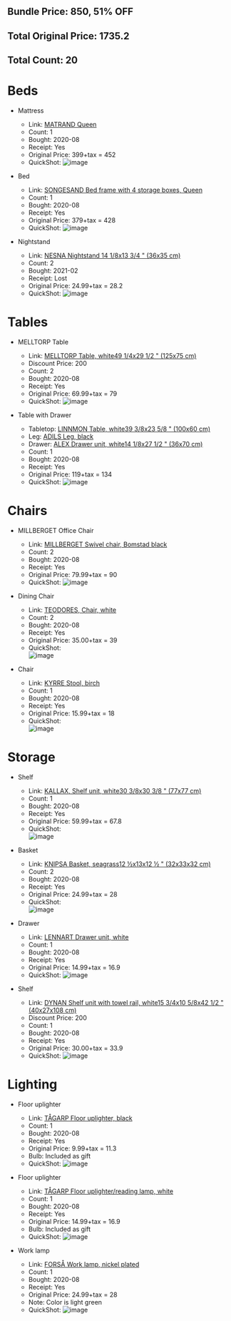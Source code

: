 ## Bundle Price: 850, 51% OFF
## Total Original Price: 1735.2
## Total Count: 20

# Beds

- Mattress
  - Link: [MATRAND Queen](https://www.ikea.com/ca/en/p/matrand-memory-foam-mattress-firm-white-90272402/)
  - Count: 1
  - Bought: 2020-08
  - Receipt: Yes
  - Original Price: 399+tax = 452
  - QuickShot:
    ![image](https://user-images.githubusercontent.com/13230138/122647766-cf640100-d0f3-11eb-868d-bb76655441e5.png)
    
- Bed
  - Link: [SONGESAND Bed frame with 4 storage boxes, Queen](https://www.ikea.com/ca/en/p/songesand-bed-frame-with-4-storage-boxes-brown-luroey-s89241195/)
  - Count: 1
  - Bought: 2020-08
  - Receipt: Yes
  - Original Price: 379+tax = 428
  - QuickShot: 
    ![image](https://user-images.githubusercontent.com/13230138/122647903-96785c00-d0f4-11eb-9d69-0815483fa7b0.png)
    
- Nightstand
  - Link: [NESNA Nightstand 14 1/8x13 3/4 " (36x35 cm)](https://www.ikea.com/ca/en/p/nesna-nightstand-70215525/)
  - Count: 2
  - Bought: 2021-02
  - Receipt: Lost
  - Original Price: 24.99+tax = 28.2
  - QuickShot: 
    ![image](https://user-images.githubusercontent.com/13230138/122648377-0b4c9580-d0f7-11eb-8fed-7cfb61c271e1.png)

    
# Tables
- MELLTORP Table
  - Link: [MELLTORP Table, white49 1/4x29 1/2 " (125x75 cm)](https://www.ikea.com/ca/en/p/melltorp-table-white-s19011777/)
  - Discount Price: 200
  - Count: 2
  - Bought: 2020-08
  - Receipt: Yes
  - Original Price: 69.99+tax = 79
  - QuickShot:
    ![image](https://user-images.githubusercontent.com/13230138/122647985-00910100-d0f5-11eb-820f-b5f6d84ceac1.png)
    
    
- Table with Drawer
  - Tabletop: [LINNMON Table, white39 3/8x23 5/8 " (100x60 cm)](https://www.ikea.com/ca/en/p/melltorp-table-white-s19011777/)
  - Leg: [ADILS
Leg, black](https://www.ikea.com/ca/en/p/adils-leg-black-70217973/)
  - Drawer: [ALEX
Drawer unit, white14 1/8x27 1/2 " (36x70 cm)](https://www.ikea.com/ca/en/p/alex-drawer-unit-white-00473546/)
  - Count: 1
  - Bought: 2020-08
  - Receipt: Yes
  - Original Price: 119+tax = 134
  - QuickShot:
    ![image](https://user-images.githubusercontent.com/13230138/122648251-6762ea00-d0f6-11eb-9066-bcb8947d3cb8.png)
   
# Chairs

- MILLBERGET Office Chair
  - Link: [MILLBERGET Swivel chair, Bomstad black](https://www.ikea.com/ca/en/p/millberget-swivel-chair-bomstad-black-40331705/)
  - Count: 2
  - Bought: 2020-08
  - Receipt: Yes
  - Original Price: 79.99+tax = 90
  - QuickShot:
    ![image](https://user-images.githubusercontent.com/13230138/122648296-a6913b00-d0f6-11eb-98ce-119cfd4886f6.png)
    
- Dining Chair
  - Link: [TEODORES, Chair, white](https://www.ikea.com/ca/en/p/teodores-chair-white-30486156/)
  - Count: 2
  - Bought: 2020-08
  - Receipt: Yes
  - Original Price: 35.00+tax = 39
  - QuickShot:    
    ![image](https://user-images.githubusercontent.com/13230138/122648425-3fc05180-d0f7-11eb-9835-5d29ffec9395.png)
    
- Chair
  - Link: [KYRRE Stool, birch](https://www.ikea.com/ca/en/p/kyrre-stool-birch-60416925/)
  - Count: 1
  - Bought: 2020-08
  - Receipt: Yes
  - Original Price: 15.99+tax = 18
  - QuickShot:        
    ![image](https://user-images.githubusercontent.com/13230138/122648469-70a08680-d0f7-11eb-933d-1a436faba692.png)
    
# Storage 

- Shelf
  - Link: [KALLAX, Shelf unit, white30 3/8x30 3/8 " (77x77 cm)](https://www.ikea.com/ca/en/p/kallax-shelf-unit-white-20275814/)
  - Count: 1
  - Bought: 2020-08
  - Receipt: Yes
  - Original Price: 59.99+tax = 67.8
  - QuickShot:            
    ![image](https://user-images.githubusercontent.com/13230138/122648549-c83ef200-d0f7-11eb-8c4f-75a279509654.png)

- Basket
  - Link: [KNIPSA Basket, seagrass12 ½x13x12 ½ " (32x33x32 cm)](https://www.ikea.com/ca/en/p/knipsa-basket-seagrass-20110540/)
  - Count: 2
  - Bought: 2020-08
  - Receipt: Yes
  - Original Price: 24.99+tax = 28
  - QuickShot:            
    ![image](https://user-images.githubusercontent.com/13230138/122648671-32f02d80-d0f8-11eb-8890-76d7d07e271d.png)
    
- Drawer
  - Link: [LENNART Drawer unit, white](https://www.ikea.com/ca/en/p/lennart-drawer-unit-white-30326177/)
  - Count: 1
  - Bought: 2020-08
  - Receipt: Yes
  - Original Price: 14.99+tax = 16.9
  - QuickShot: 
    ![image](https://user-images.githubusercontent.com/13230138/122648716-65018f80-d0f8-11eb-95d9-94d8b5e834f1.png)
    
- Shelf
  - Link: [DYNAN Shelf unit with towel rail, white15 3/4x10 5/8x42 1/2 " (40x27x108 cm)](https://www.ikea.com/ca/en/p/dynan-shelf-unit-with-towel-rail-white-00318169/)
  - Discount Price: 200
  - Count: 1
  - Bought: 2020-08
  - Receipt: Yes
  - Original Price: 30.00+tax = 33.9
  - QuickShot: 
    ![image](https://user-images.githubusercontent.com/13230138/122648762-94b09780-d0f8-11eb-9cd0-15061425a117.png)
    
# Lighting

- Floor uplighter
  - Link: [TÅGARP Floor uplighter, black](https://www.ikea.com/ca/en/p/tagarp-floor-uplighter-black-white-60464049/)
  - Count: 1
  - Bought: 2020-08
  - Receipt: Yes
  - Original Price: 9.99+tax = 11.3
  - Bulb: Included as gift
  - QuickShot: 
    ![image](https://user-images.githubusercontent.com/13230138/122648826-e6f1b880-d0f8-11eb-8415-040f4322e227.png)
    
- Floor uplighter
  - Link: [TÅGARP Floor uplighter/reading lamp, white](https://www.ikea.com/ca/en/p/tagarp-floor-uplighter-reading-lamp-black-white-70486395/)
  - Count: 1
  - Bought: 2020-08
  - Receipt: Yes
  - Original Price: 14.99+tax = 16.9
  - Bulb: Included as gift
  - QuickShot: 
    ![image](https://user-images.githubusercontent.com/13230138/122648876-1accde00-d0f9-11eb-9c4d-3c90c8e840d4.png)
    
- Work lamp
  - Link: [FORSÅ Work lamp, nickel plated](https://www.ikea.com/ca/en/p/forsa-work-lamp-nickel-plated-60146764/)
  - Count: 1
  - Bought: 2020-08
  - Receipt: Yes
  - Original Price: 24.99+tax = 28
  - Note: Color is light green
  - QuickShot: 
    ![image](https://user-images.githubusercontent.com/13230138/122649152-8c595c00-d0fa-11eb-826c-fc426e37ce20.png)
      
